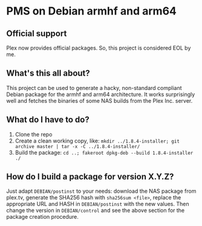 # PMS on Debian armhf and arm64

## Official support

Plex now provides official packages. So, this project is considered EOL by me.

## What's this all about?

This project can be used to generate a hacky, non-standard compliant Debian package for the armhf and arm64 architecture. It works surprisingly well and fetches the binaries of some NAS builds from the Plex Inc. server.

## What do I have to do?

1. Clone the repo
2. Create a clean working copy, like: `mkdir ../1.8.4-installer; git archive master | tar -x -C ../1.8.4-installer/`
3. Build the package: `cd ..; fakeroot dpkg-deb --build 1.8.4-installer ./`

## How do I build a package for version X.Y.Z?

Just adapt `DEBIAN/postinst` to your needs: download the NAS package from plex.tv, generate the SHA256 hash with `sha256sum <file>`, replace the appropriate URL and HASH in `DEBIAN/postinst` with the new values. Then change the version in `DEBIAN/control` and see the above section for the package creation procedure.
